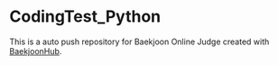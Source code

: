 # CodingTest_Python
This is a auto push repository for Baekjoon Online Judge created with [BaekjoonHub](https://github.com/BaekjoonHub/BaekjoonHub).
